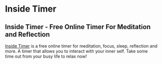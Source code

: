 # Inside Timer

## Inside Timer - Free Online Timer For Meditation and Reflection

[Inside Timer](https://insidetimer.com) is a free online timer for meditation, focus, sleep, reflection and more. A timer that allows you to interact with your inner self. Take some time out from your busy life to relax now!